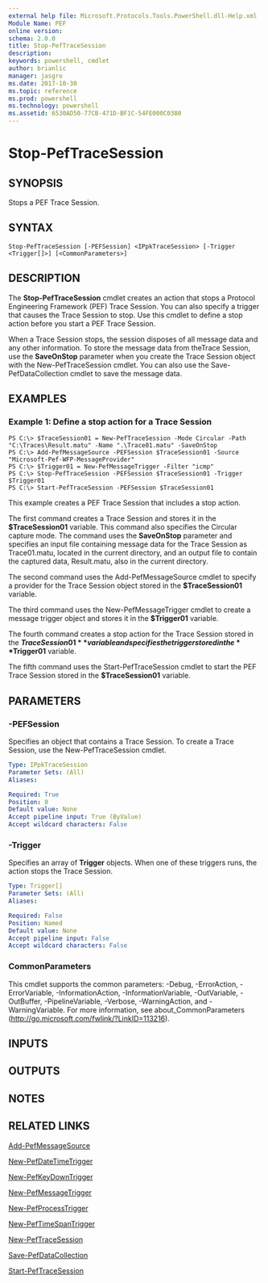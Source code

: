 ```yaml
---
external help file: Microsoft.Protocols.Tools.PowerShell.dll-Help.xml
Module Name: PEF
online version: 
schema: 2.0.0
title: Stop-PefTraceSession
description: 
keywords: powershell, cmdlet
author: brianlic
manager: jasgro
ms.date: 2017-10-30
ms.topic: reference
ms.prod: powershell
ms.technology: powershell
ms.assetid: 6530AD50-77CB-471D-BF1C-54FE000C0380
---
```


# Stop-PefTraceSession

## SYNOPSIS
Stops a PEF Trace Session.

## SYNTAX

```
Stop-PefTraceSession [-PEFSession] <IPpkTraceSession> [-Trigger <Trigger[]>] [<CommonParameters>]
```

## DESCRIPTION
The **Stop-PefTraceSession** cmdlet creates an action that stops a Protocol Engineering Framework (PEF) Trace Session.
You can also specify a trigger that causes the Trace Session to stop.
Use this cmdlet to define a stop action before you start a PEF Trace Session.

When a Trace Session stops, the session disposes of all message data and any other information.
To store the message data from theTrace Session, use the **SaveOnStop** parameter when you create the Trace Session object with the New-PefTraceSession cmdlet.
You can also use the Save-PefDataCollection cmdlet to save the message data.

## EXAMPLES

### Example 1: Define a stop action for a Trace Session
```
PS C:\> $TraceSession01 = New-PefTraceSession -Mode Circular -Path "C:\Traces\Result.matu" -Name ".\Trace01.matu" -SaveOnStop
PS C:\> Add-PefMessageSource -PEFSession $TraceSession01 -Source "Microsoft-Pef-WFP-MessageProvider"
PS C:\> $Trigger01 = New-PefMessageTrigger -Filter "icmp"
PS C:\> Stop-PefTraceSession -PEFSession $TraceSession01 -Trigger $Trigger01
PS C:\> Start-PefTraceSession -PEFSession $TraceSession01
```

This example creates a PEF Trace Session that includes a stop action.

The first command creates a Trace Session and stores it in the **$TraceSession01** variable.
This command also specifies the Circular capture mode.
The command uses the **SaveOnStop** parameter and specifies an input file containing message data for the Trace Session as Trace01.matu, located in the current directory, and an output file to contain the captured data, Result.matu, also in the current directory.

The second command uses the Add-PefMessageSource cmdlet to specify a provider for the Trace Session object stored in the **$TraceSession01** variable.

The third command uses the New-PefMessageTrigger  cmdlet to create a message trigger object and stores it in the **$Trigger01** variable.

The fourth command creates a stop action for the Trace Session stored in the **$TraceSession01** variable and specifies the trigger stored in the **$Trigger01** variable.

The fifth command uses the Start-PefTraceSession cmdlet to start the PEF Trace Session stored in the **$TraceSession01** variable.

## PARAMETERS

### -PEFSession
Specifies an object that contains a Trace Session.
To create a Trace Session, use the New-PefTraceSession cmdlet.

```yaml
Type: IPpkTraceSession
Parameter Sets: (All)
Aliases: 

Required: True
Position: 0
Default value: None
Accept pipeline input: True (ByValue)
Accept wildcard characters: False
```

### -Trigger
Specifies an array of **Trigger** objects.
When one of these triggers runs, the action stops the Trace Session.

```yaml
Type: Trigger[]
Parameter Sets: (All)
Aliases: 

Required: False
Position: Named
Default value: None
Accept pipeline input: False
Accept wildcard characters: False
```

### CommonParameters
This cmdlet supports the common parameters: -Debug, -ErrorAction, -ErrorVariable, -InformationAction, -InformationVariable, -OutVariable, -OutBuffer, -PipelineVariable, -Verbose, -WarningAction, and -WarningVariable. For more information, see about_CommonParameters (http://go.microsoft.com/fwlink/?LinkID=113216).

## INPUTS

## OUTPUTS

## NOTES

## RELATED LINKS

[Add-PefMessageSource](./Add-PefMessageSource.md)

[New-PefDateTimeTrigger](./New-PefDateTimeTrigger.md)

[New-PefKeyDownTrigger](./New-PefKeyDownTrigger.md)

[New-PefMessageTrigger](./New-PefMessageTrigger.md)

[New-PefProcessTrigger](./New-PefProcessTrigger.md)

[New-PefTimeSpanTrigger](./New-PefTimeSpanTrigger.md)

[New-PefTraceSession](./New-PefTraceSession.md)

[Save-PefDataCollection](./Save-PefDataCollection.md)

[Start-PefTraceSession](./Start-PefTraceSession.md)

